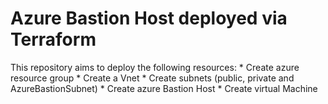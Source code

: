 # Azure Bastion Host deployed via Terraform 

This repository aims to deploy the following resources:
    * Create azure resource group
    * Create a Vnet
    * Create subnets (public, private and AzureBastionSubnet)
    * Create azure Bastion Host
    * Create virtual Machine

